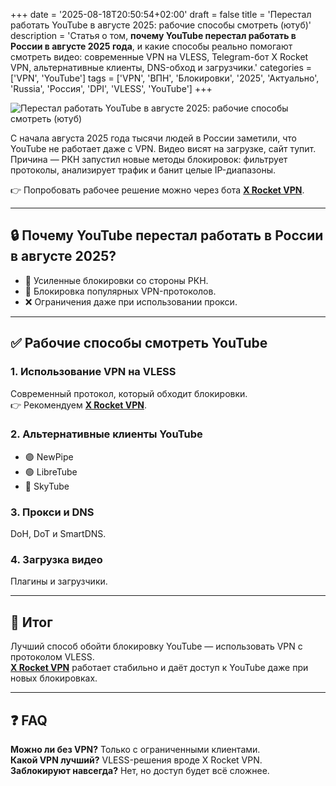 +++
date = '2025-08-18T20:50:54+02:00'
draft = false
title = 'Перестал работать YouTube в августе 2025: рабочие способы смотреть (ютуб)'
description = 'Статья о том, **почему YouTube перестал работать в России в августе 2025 года**, и какие способы реально помогают смотреть видео: современные VPN на VLESS, Telegram-бот X Rocket VPN, альтернативные клиенты, DNS-обход и загрузчики.'
categories = ['VPN', 'YouTube']
tags = ['VPN', 'ВПН', 'Блокировки', '2025', 'Актуально', 'Russia', 'Россия', 'DPI', 'VLESS', 'YouTube']
+++

![Перестал работать YouTube в августе 2025: рабочие способы смотреть (ютуб)](https://ladyfly-content.fra1.cdn.digitaloceanspaces.com/896E6E51-BD76-4626-91A7-FC6B4F77FA89.jpeg)

С начала августа 2025 года тысячи людей в России заметили, что YouTube не работает даже с VPN. Видео висят на загрузке, сайт тупит. Причина — РКН запустил новые методы блокировок: фильтрует протоколы, анализирует трафик и банит целые IP-диапазоны.  

👉 Попробовать рабочее решение можно через бота **[X Rocket VPN](https://t.me/X_Rocket_VPN_bot?start=ref-b-9)**.  

---

## 🔒 Почему YouTube перестал работать в России в августе 2025?
- 🚫 Усиленные блокировки со стороны РКН.  
- 📡 Блокировка популярных VPN-протоколов.  
- ❌ Ограничения даже при использовании прокси.  

---

## ✅ Рабочие способы смотреть YouTube
### 1. Использование VPN на VLESS  
Современный протокол, который обходит блокировки.  
👉 Рекомендуем **[X Rocket VPN](https://t.me/X_Rocket_VPN_bot?start=ref-b-9)**.  

### 2. Альтернативные клиенты YouTube  
- 🟣 NewPipe  
- 🟢 LibreTube  
- 🔵 SkyTube  

### 3. Прокси и DNS  
DoH, DoT и SmartDNS.  

### 4. Загрузка видео  
Плагины и загрузчики.  

---

## 🔑 Итог
Лучший способ обойти блокировку YouTube — использовать VPN с протоколом VLESS.  
**[X Rocket VPN](https://t.me/X_Rocket_VPN_bot?start=ref-b-9)** работает стабильно и даёт доступ к YouTube даже при новых блокировках.  

---

## ❓ FAQ
**Можно ли без VPN?** Только с ограниченными клиентами.  
**Какой VPN лучший?** VLESS-решения вроде X Rocket VPN.  
**Заблокируют навсегда?** Нет, но доступ будет всё сложнее.  